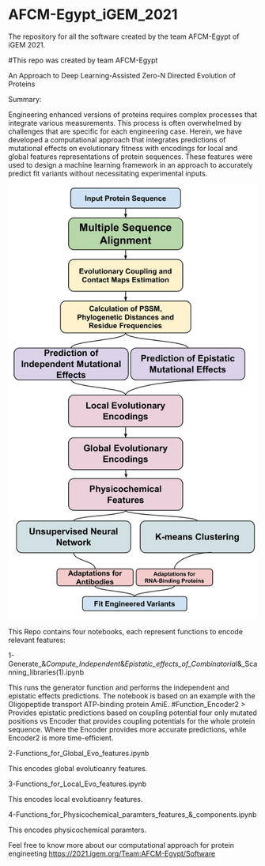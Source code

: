 # AFCM-Egypt_iGEM_2021
The repository for all the software created by the team AFCM-Egypt of iGEM 2021. 
 
#This repo was created by team AFCM-Egypt


An Approach to Deep Learning-Assisted Zero-N Directed Evolution of Proteins

Summary:

Engineering enhanced versions of proteins requires complex processes that integrate various measurements. This process is often overwhelmed by challenges that are specific for each engineering case. Herein, we have developed a computational approach that integrates predictions of mutational effects on evolutionary fitness with encodings for local and global features representations of protein sequences. These features were used to design a machine learning framework in an approach to accurately predict fit variants without necessitating experimental inputs. 

![Pipeline](https://raw.githubusercontent.com/MTarekM/AFCM-Egypt_iGEM_2021/main/1.jpg)

This Repo contains four notebooks, each represent functions to encode relevant features:

1-Generate_&_Compute_Independent_&_Epistatic_effects_of_Combinatorial_&_Scanning_libraries(1).ipynb

This runs the generator function and performs the independent and epistatic effects predictions. The notebook is based on an example with
the Oligopeptide transport ATP-binding protein AmiE.
#Function_Encoder2 > Provides epistatic predictions based on coupling potential four only mutated positions vs Encoder that provides coupling potentials for the whole protein sequence. Where the Encoder provides more accurate predictions, while Encoder2 is more time-efficient.

2-Functions_for_Global_Evo_features.ipynb

This encodes global evolutioanry features.

3-Functions_for_Local_Evo_features.ipynb

This encodes local evolutioanry features.

4-Functions_for_Physicochemical_paramters_features_&_components.ipynb

This encodes physicochemical paramters.

Feel free to know more about our computational approach for protein engineeting
https://2021.igem.org/Team:AFCM-Egypt/Software


